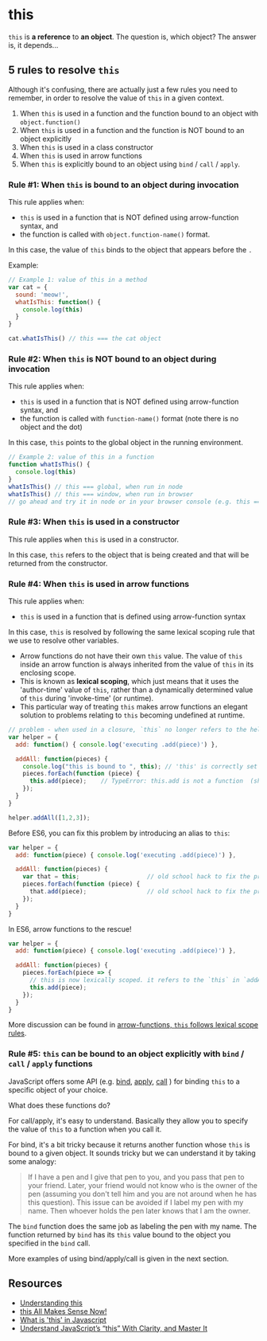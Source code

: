 # this

`this` is **a reference** to **an object**. The question is, which object? The answer is, it depends...

## 5 rules to resolve `this`

Although it's confusing, there are actually just a few rules you need to remember, in order to resolve the value of `this` in a given context.

1. When `this` is used in a function and the function bound to an object with `object.function()`
2. When `this` is used in a function and the function is NOT bound to an object explicitly
3. When `this` is used in a class constructor
4. When `this` is used in arrow functions
5. When `this` is explicitly bound to an object using `bind` / `call` / `apply`.

### Rule #1: When `this` is bound to an object during invocation

This rule applies when:

- `this` is used in a function that is NOT defined using arrow-function syntax, and
- the function is called with `object.function-name()` format.

In this case, the value of `this` binds to the object that appears before the `.`

Example:

```javascript
// Example 1: value of this in a method
var cat = {
  sound: 'meow!',
  whatIsThis: function() {
    console.log(this)
  }
}

cat.whatIsThis() // this === the cat object
```

### Rule #2: When `this` is NOT bound to an object during invocation

This rule applies when:

- `this` is used in a function that is NOT defined using arrow-function syntax, and
- the function is called with `function-name()` format (note there is no object and the dot)

In this case, `this` points to the global object in the running environment.

```javascript
// Example 2: value of this in a function
function whatIsThis() {
  console.log(this)
}
whatIsThis() // this === global, when run in node
whatIsThis() // this === window, when run in browser
// go ahead and try it in node or in your browser console (e.g. this === window)
```

### Rule #3: When `this` is used in a constructor

This rule applies when `this` is used in a constructor.

In this case, `this` refers to the object that is being created and that will be returned from the constructor.

### Rule #4: When `this` is used in arrow functions

This rule applies when:

- `this` is used in a function that is defined using arrow-function syntax

In this case, `this` is resolved by following the same lexical scoping rule that we use to resolve other variables.

- Arrow functions do not have their own `this` value. The value of `this` inside an arrow function is always inherited from the value of `this` in its enclosing scope.
- This is known as **lexical scoping**, which just means that it uses the 'author-time' value of `this`, rather than a dynamically determined value of `this` during 'invoke-time' \(or runtime\). 
- This particular way of treating `this` makes arrow functions an elegant solution to problems relating to `this` becoming undefined at runtime.

```javascript
// problem - when used in a closure, `this` no longer refers to the helper object
var helper = {
  add: function() { console.log('executing .add(piece)') },

  addAll: function(pieces) {
    console.log("this is bound to ", this); // 'this' is correctly set to the calling object at this time
    pieces.forEach(function (piece) {
      this.add(piece);    // TypeError: this.add is not a function  (shocking!)
    });
  }
}

helper.addAll([1,2,3]);
```

Before ES6, you can fix this problem by introducing an alias to `this`:

```javascript
var helper = {
  add: function(piece) { console.log('executing .add(piece)') },

  addAll: function(pieces) {
    var that = this;                   // old school hack to fix the problem of `this` losing its reference
    pieces.forEach(function (piece) {
      that.add(piece);                 // old school hack to fix the problem of `this` losing its reference
    });
  }
}
```

In ES6, arrow functions to the rescue!

```javascript
var helper = {
  add: function(piece) { console.log('executing .add(piece)') },

  addAll: function(pieces) {
    pieces.forEach(piece => {
      // this is now lexically scoped. it refers to the `this` in `addAll` function
      this.add(piece);
    });
  }
}
```

More discussion can be found in [arrow-functions, `this` follows lexical scope rules](https://hackernoon.com/javascript-es6-arrow-functions-and-lexical-this-f2a3e2a5e8c4).

### Rule #5: `this` can be bound to an object explicitly with `bind` / `call` / `apply` functions 

JavaScript offers some API \(e.g. [bind](https://developer.mozilla.org/en-US/docs/Web/JavaScript/Reference/Global_Objects/Function/bind), [apply](https://developer.mozilla.org/en-US/docs/Web/JavaScript/Reference/Global_Objects/Function/apply), [call](https://developer.mozilla.org/en-US/docs/Web/JavaScript/Reference/Global_Objects/Function/call) \) for binding `this` to a specific object of your choice.

What does these functions do?

For call/apply, it's easy to understand. Basically they allow you to specify the value of `this` to a function when you call it.

For bind, it's a bit tricky because it returns another function whose `this` is bound to a given object. It sounds tricky but we can understand it by taking some analogy: 

> If I have a pen and I give that pen to you, and you pass that pen to your friend. Later, your friend would not know who is the owner of the pen (assuming you don't tell him and you are not around when he has this question). This issue can be avoided if I label my pen with my name. Then whoever holds the pen later knows that I am the owner.

The `bind` function does the same job as labeling the pen with my name. The function returned by `bind` has its `this` value bound to the object you specified in the `bind` call. 

More examples of using bind/apply/call is given in the next section.

## Resources

- [Understanding this](http://javascript.info/object-methods)
- [this All Makes Sense Now!](https://maximdenisov.gitbooks.io/you-don-t-know-js/content/this_&_object_prototypes/this_all_makes_sense_now.html)
- [What is 'this' in Javascript](https://blog.bitsrc.io/what-is-this-in-javascript-3b03480514a7)
- [Understand JavaScript’s “this” With Clarity, and Master It](http://javascriptissexy.com/understand-javascripts-this-with-clarity-and-master-it/) 
